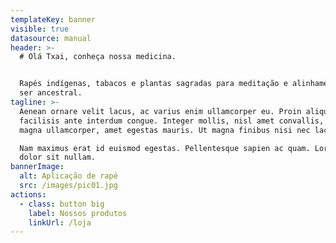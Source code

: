 ```yaml
---
templateKey: banner
visible: true
datasource: manual
header: >-
  # Olá Txai, conheça nossa medicina.


  Rapés indígenas, tabacos e plantas sagradas para meditação e alinhamento com o
  ser ancestral.
tagline: >-
  Aenean ornare velit lacus, ac varius enim ullamcorper eu. Proin aliquam
  facilisis ante interdum congue. Integer mollis, nisl amet convallis, porttitor
  magna ullamcorper, amet egestas mauris. Ut magna finibus nisi nec lacinia. 

  Nam maximus erat id euismod egestas. Pellentesque sapien ac quam. Lorem ipsum
  dolor sit nullam.  
bannerImage:
  alt: Aplicação de rapé
  src: /images/pic01.jpg
actions:
  - class: button big
    label: Nossos produtos
    linkUrl: /loja
---
```


